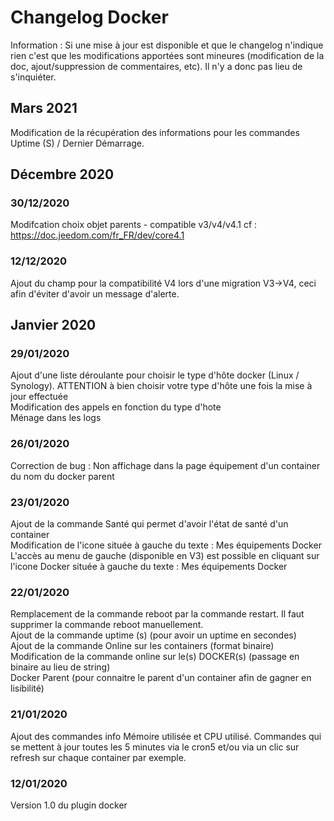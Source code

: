 # Changelog Docker

Information : Si une mise à jour est disponible et que le changelog n'indique rien c'est que les modifications apportées sont mineures (modification de la doc, ajout/suppression de commentaires, etc). Il n'y a donc pas lieu de s'inquiéter.

## Mars 2021
Modification de la récupération des informations pour les commandes Uptime (S) / Dernier Démarrage.

## Décembre 2020

### 30/12/2020
Modifcation choix objet parents - compatible v3/v4/v4.1 cf : https://doc.jeedom.com/fr_FR/dev/core4.1

### 12/12/2020
Ajout du champ pour la compatibilité V4 lors d'une migration V3->V4, ceci afin d'éviter d'avoir un message d'alerte.

## Janvier 2020
### 29/01/2020
Ajout d'une liste déroulante pour choisir le type d'hôte docker (Linux / Synology). ATTENTION à bien choisir votre type d'hôte une fois la mise à jour effectuée<br />
Modification des appels en fonction du type d'hote<br />
Ménage dans les logs

### 26/01/2020
Correction de bug : Non affichage dans la page équipement d'un container du nom du docker parent

### 23/01/2020
Ajout de la commande Santé qui permet d'avoir l'état de santé d'un container<br/>
Modification de l'icone située à gauche du texte : Mes équipements Docker<br/>
L'accès au menu de gauche (disponible en V3) est possible en cliquant sur l'icone Docker située à gauche du texte : Mes équipements Docker

### 22/01/2020
Remplacement de la commande reboot par la commande restart. Il faut supprimer la commande reboot manuellement.<br/>
Ajout de la commande uptime (s) (pour avoir un uptime en secondes)<br/>
Ajout de la commande Online sur les containers (format binaire)<br/>
Modification de la commande online sur le(s) DOCKER(s) (passage en binaire au lieu de string)<br/>
Docker Parent (pour connaitre le parent d'un container afin de gagner en lisibilité)<br/>

### 21/01/2020
Ajout des commandes info Mémoire utilisée et CPU utilisé. Commandes qui se mettent à jour toutes les 5 minutes via le cron5 et/ou via un clic sur refresh sur chaque container par exemple.

### 12/01/2020
Version 1.0 du plugin docker
